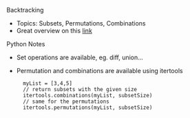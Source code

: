 Backtracking
- Topics: Subsets, Permutations, Combinations
- Great overview on this [link](https://leetcode.com/problems/subsets/discuss/27281/A-general-approach-to-backtracking-questions-in-Java-(Subsets-Permutations-Combination-Sum-Palindrome-Partitioning))

Python Notes
- Set operations are available, eg. diff, union...
- Permutation and combinations are available using itertools

        myList = [3,4,5]
        // return subsets with the given size
        itertools.combinations(myList, subsetSize)
        // same for the permutations
        itertools.permutations(myList, subsetSize)